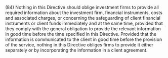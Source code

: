 (84) Nothing in this Directive should oblige investment firms to provide all required information about the investment firm, financial instruments, costs and associated charges, or concerning the safeguarding of client financial instruments or client funds immediately and at the same time, provided that they comply with the general obligation to provide the relevant information in good time before the time specified in this Directive. Provided that the information is communicated to the client in good time before the provision of the service, nothing in this Directive obliges firms to provide it either separately or by incorporating the information in a client agreement.